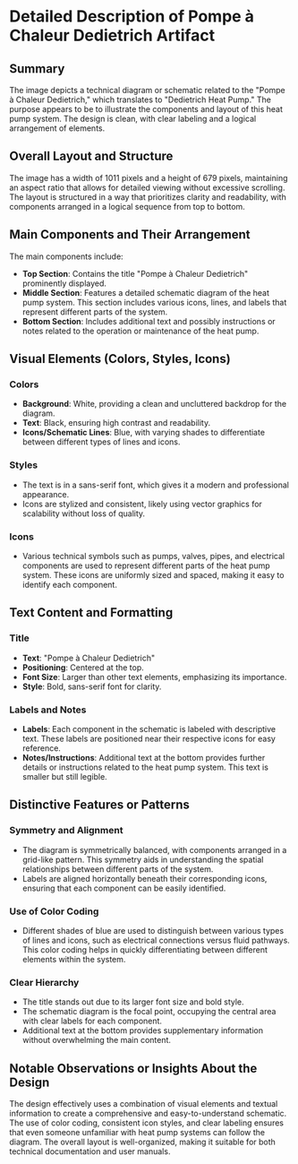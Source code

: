 # Detailed Description of Pompe à Chaleur Dedietrich Artifact

## Summary
The image depicts a technical diagram or schematic related to the "Pompe à Chaleur Dedietrich," which translates to "Dedietrich Heat Pump." The purpose appears to be to illustrate the components and layout of this heat pump system. The design is clean, with clear labeling and a logical arrangement of elements.

## Overall Layout and Structure
The image has a width of 1011 pixels and a height of 679 pixels, maintaining an aspect ratio that allows for detailed viewing without excessive scrolling. The layout is structured in a way that prioritizes clarity and readability, with components arranged in a logical sequence from top to bottom.

## Main Components and Their Arrangement
The main components include:
- **Top Section**: Contains the title "Pompe à Chaleur Dedietrich" prominently displayed.
- **Middle Section**: Features a detailed schematic diagram of the heat pump system. This section includes various icons, lines, and labels that represent different parts of the system.
- **Bottom Section**: Includes additional text and possibly instructions or notes related to the operation or maintenance of the heat pump.

## Visual Elements (Colors, Styles, Icons)
### Colors
- **Background**: White, providing a clean and uncluttered backdrop for the diagram.
- **Text**: Black, ensuring high contrast and readability.
- **Icons/Schematic Lines**: Blue, with varying shades to differentiate between different types of lines and icons.

### Styles
- The text is in a sans-serif font, which gives it a modern and professional appearance.
- Icons are stylized and consistent, likely using vector graphics for scalability without loss of quality.

### Icons
- Various technical symbols such as pumps, valves, pipes, and electrical components are used to represent different parts of the heat pump system. These icons are uniformly sized and spaced, making it easy to identify each component.

## Text Content and Formatting
### Title
- **Text**: "Pompe à Chaleur Dedietrich"
- **Positioning**: Centered at the top.
- **Font Size**: Larger than other text elements, emphasizing its importance.
- **Style**: Bold, sans-serif font for clarity.

### Labels and Notes
- **Labels**: Each component in the schematic is labeled with descriptive text. These labels are positioned near their respective icons for easy reference.
- **Notes/Instructions**: Additional text at the bottom provides further details or instructions related to the heat pump system. This text is smaller but still legible.

## Distinctive Features or Patterns
### Symmetry and Alignment
- The diagram is symmetrically balanced, with components arranged in a grid-like pattern. This symmetry aids in understanding the spatial relationships between different parts of the system.
- Labels are aligned horizontally beneath their corresponding icons, ensuring that each component can be easily identified.

### Use of Color Coding
- Different shades of blue are used to distinguish between various types of lines and icons, such as electrical connections versus fluid pathways. This color coding helps in quickly differentiating between different elements within the system.

### Clear Hierarchy
- The title stands out due to its larger font size and bold style.
- The schematic diagram is the focal point, occupying the central area with clear labels for each component.
- Additional text at the bottom provides supplementary information without overwhelming the main content.

## Notable Observations or Insights About the Design
The design effectively uses a combination of visual elements and textual information to create a comprehensive and easy-to-understand schematic. The use of color coding, consistent icon styles, and clear labeling ensures that even someone unfamiliar with heat pump systems can follow the diagram. The overall layout is well-organized, making it suitable for both technical documentation and user manuals.